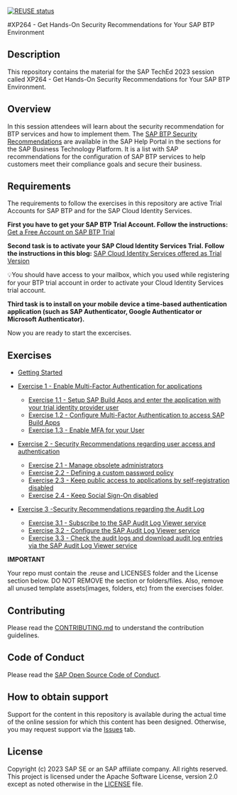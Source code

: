 [![REUSE status](https://api.reuse.software/badge/github.com/SAP-samples/teched2023-XP264)](https://api.reuse.software/info/github.com/SAP-samples/teched2023-XP264)

#XP264  - Get Hands-On Security Recommendations for Your SAP BTP Environment

## Description

This repository contains the material for the SAP TechEd 2023 session called XP264  - Get Hands-On Security Recommendations for Your SAP BTP Environment.  

## Overview

In this session attendees will learn about the security recommendation for BTP services and how to implement them. The [SAP BTP Security Recommendations](https://help.sap.com/docs/btp/sap-btp-security-recommendations-c8a9bb59fe624f0981efa0eff2497d7d/sap-btp-security-recommendations) are available in the SAP Help Portal in the sections for the SAP Business Technology Platform. It is a list with SAP recommendations for the configuration of SAP BTP services to help customers meet their compliance goals and secure their business.

## Requirements

The requirements to follow the exercises in this repository are active Trial Accounts for SAP BTP and for the SAP Cloud Identity Services. 

**First you have to get your SAP BTP Trial Account. Follow the instructions:** 
[Get a Free Account on SAP BTP Trial](https://developers.sap.com/tutorials/hcp-create-trial-account.html)

**Second task is to activate your SAP Cloud Identity Services Trial. Follow the instructions in this blog:** 
[SAP Cloud Identity Services offered as Trial Version](https://blogs.sap.com/2023/04/13/sap-cloud-identity-services-offered-as-trial-version/)

💡You should have access to your mailbox, which you used while registering for your BTP trial account in order to activate your Cloud Identity Services trial account.

**Third task is to install on your mobile device a time-based authentication application (such as SAP Authenticator, Google Authenticator or Microsoft Authenticator).**


Now you are ready to start the excercises.

## Exercises

- [Getting Started](exercises/ex0/)
- [Exercise 1 - Enable Multi-Factor Authentication for applications](exercises/ex1/)
    - [Exercise 1.1 - Setup SAP Build Apps and enter the application with your trial identity provider user](exercises/ex1#exercise-11---Setup-SAP-Build-Apps-and-enter-the-application-with-your-trial-identity-provider-user)
    - [Exercise 1.2 - Configure Multi-Factor Authentication to access SAP Build Apps](exercises/ex1#exercise-12---Configure-Multi-Factor-Authentication-to-access-SAP-Build-Apps)
    - [Exercise 1.3 - Enable MFA for your User](exercises/ex1#exercise-13---Enable-MFA-for-your-User)
    
- [Exercise 2 - Security Recommendations regarding user access and authentication](exercises/ex2/)
    - [Exercise 2.1 - Manage obsolete administrators](exercises/ex2#exercise-21---Manage-obsolete-administrators)
    - [Exercise 2.2 - Defining a custom password policy](exercises/ex2#exercise-22---Defining-a-custom-password-policy)
    - [Exercise 2.3 - Keep public access to applications by self-registration disabled](exercises/ex2#exercise-23---Keep-public-access-to-applications-by-self---registration-disabled)
    - [Exercise 2.4 - Keep Social Sign-On disabled](exercises/ex2#exercise-24---Keep-Social-Sign---On-disabled)
- [Exercise 3 -Security Recommendations regarding the Audit Log](exercises/ex3/)
    - [Exercise 3.1 - Subscribe to the SAP Audit Log Viewer service](exercises/ex3/README.md#Exercise-31---Subscribe-to-the-SAP-Audit-Log-Viewer-service)
    - [Exercise 3.2 - Configure the SAP Audit Log Viewer service](exercises/ex3/README.md#Exercise-32---configure-the-sap-audit-log-viewer-service)
    - [Exercise 3.3 - Check the audit logs and download audit log entries via the SAP Audit Log Viewer service](exercises/ex3/README.md#exercise-32---check-the-audit-logs-and-download-audit-log-entries-via-the-sap-audit-log-viewer-service)



**IMPORTANT**

Your repo must contain the .reuse and LICENSES folder and the License section below. DO NOT REMOVE the section or folders/files. Also, remove all unused template assets(images, folders, etc) from the exercises folder. 

## Contributing
Please read the [CONTRIBUTING.md](./CONTRIBUTING.md) to understand the contribution guidelines.

## Code of Conduct
Please read the [SAP Open Source Code of Conduct](https://github.com/SAP-samples/.github/blob/main/CODE_OF_CONDUCT.md).

## How to obtain support

Support for the content in this repository is available during the actual time of the online session for which this content has been designed. Otherwise, you may request support via the [Issues](../../issues) tab.

## License
Copyright (c) 2023 SAP SE or an SAP affiliate company. All rights reserved. This project is licensed under the Apache Software License, version 2.0 except as noted otherwise in the [LICENSE](LICENSES/Apache-2.0.txt) file.
